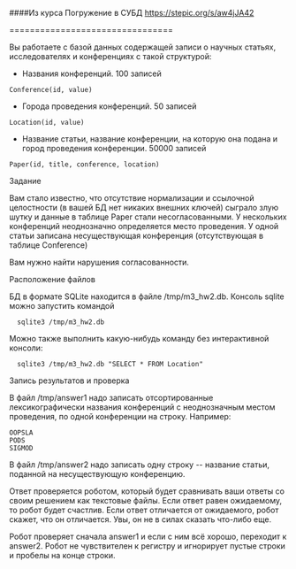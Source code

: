 ####Из курса Погружение в СУБД https://stepic.org/s/aw4jJA42


================================

Вы работаете с базой данных содержащей записи о научных статьях, исследователях и конференциях с такой структурой:

 - Названия конференций. 100 записей

```
Conference(id, value)
```

 - Города проведения конференций. 50 записей

```
Location(id, value)
```

 - Название статьи, название конференции, на которую она подана и город проведения конференции. 50000 записей

```
Paper(id, title, conference, location)
```

Задание

Вам стало известно, что отсутствие нормализации и ссылочной целостности (в вашей БД нет никаких внешних ключей) сыграло злую шутку и данные в таблице Paper стали несогласованными. У нескольких конференций неоднозначно определяется место проведения. У одной статьи записана несуществующая конференция (отсутствующая в таблице Conference)

Вам нужно найти нарушения согласованности. 

Расположение файлов

БД в формате SQLite находится в файле /tmp/m3_hw2.db. Консоль sqlite можно запустить командой
```
  sqlite3 /tmp/m3_hw2.db
```
Можно также выполнить какую-нибудь команду без интерактивной консоли:
```
  sqlite3 /tmp/m3_hw2.db "SELECT * FROM Location"
```
Запись результатов и проверка

В файл /tmp/answer1 надо записать отсортированные лексикографически названия конференций с неоднозначным местом проведения, по одной конференции на строку. Например:
```
OOPSLA
PODS
SIGMOD
```

В файл /tmp/answer2 надо записать одну строку -- название статьи, поданной на несуществующую конференцию.

Ответ проверяется роботом, который будет сравнивать ваши ответы со своим решением как текстовые файлы.  Если ответ равен ожидаемому, то робот будет счастлив. Если ответ отличается от ожидаемого, робот скажет, что он отличается. Увы, он не в силах сказать что-либо еще. 

Робот проверяет сначала answer1 и если с ним всё хорошо, переходит к answer2. Робот не чувствителен к регистру и игнорирует пустые строки и пробелы на конце строки.
